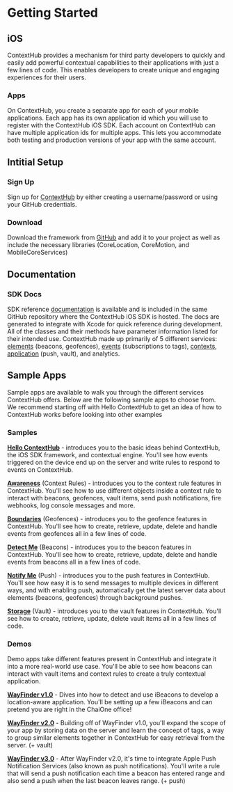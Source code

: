 # Getting Started

## iOS

ContextHub provides a mechanism for third party developers to quickly and easily add powerful contextual capabilities to their applications with just a few lines of code. This enables developers to create unique and engaging experiences for their users.

### Apps

On ContextHub, you create a separate app for each of your mobile applications. Each app has its own application id which you will use to register with the ContextHub iOS SDK. Each account on ContextHub can have multiple application ids for multiple apps. This lets you accommodate both testing and production versions of your app with the same account.

## Intitial Setup

### Sign Up

Sign up for [ContextHub](http://www.contexthub.com) by either creating a username/password or using your GitHub credentials.

### Download

Download the framework from [GitHub](https://github.com/contexthub/contexthub-ios-framework) and add it to your project as well as include the necessary libraries (CoreLocation, CoreMotion, and MobileCoreServices)

## Documentation

### SDK Docs

SDK reference [documentation](http://docs.contexthub.com/contexthub-ios-framework/) is available and is included in the same GitHub repository where the ContextHub iOS SDK is hosted. The docs are generated to integrate with Xcode for quick reference during development. All of the classes and their methods have parameter information listed for their intended use. ContextHub made up primarily of 5 different services: [elements](/docs/ios/element-services) (beacons, geofences), [events](/docs/ios/event-services) (subscriptions to tags), [contexts](/docs/dev-portal/contextual-engine), [application](/docs/ios/application-services) (push, vault), and analytics.


## Sample Apps

Sample apps are available to walk you through the different services ContextHub offers. Below are the following sample apps to choose from. We recommend starting off with Hello ContextHub to get an idea of how to ContextHub works before looking into other examples

### Samples

**[Hello ContextHub](https://github.com/contexthub/hello-contexthub)** - introduces you to the basic ideas behind ContextHub, the iOS SDK framework, and contextual engine. You'll see how events triggered on the device end up on the server and write rules to respond to events on ContextHub.

**[Awareness](https://github.com/contexthub/awareness)** (Context Rules) - introduces you to the context rule features in ContextHub. You'll see how to use different objects inside a context rule to interact with beacons, geofences, vault items, send push notifications, fire webhooks, log console messages and more.

**[Boundaries](https://github.com/contexthub/boundaries)** (Geofences) - introduces you to the geofence features in ContextHub. You'll see how to create, retrieve, update, delete and handle events from geofences all in a few lines of code.

**[Detect Me](https://github.com/contexthub/detect-me)** (Beacons) - introduces you to the beacon features in ContextHub. You'll see how to create, retrieve, update, delete and handle events from beacons all in a few lines of code.

**[Notify Me](https://github.com/contexthub/notify-me)** (Push) - introduces you to the push features in ContextHub. You'll see how easy it is to send messages to multiple devices in different ways, and with enabling push, automatically get the latest server data about elements (beacons, geofences) through background pushes.

**[Storage](https://github.com/contexthub/storage)** (Vault) - introduces you to the vault features in ContextHub. You'll see how to create, retrieve, update, delete vault items all in a few lines of code.

### Demos

Demo apps take different features present in ContextHub and integrate it into a more real-world use case. You'll be able to see how beacons can interact with vault items and context rules to create a truly contextual application.

**[WayFinder v1.0](https://github.com/contexthub/wayfinder)** - Dives into how to detect and use iBeacons to develop a location-aware application. You'll be setting up a few iBeacons and can pretend you are right in the ChaiOne office!

**[WayFinder v2.0](https://github.com/contexthub/wayfinder-vault)** - Building off of WayFinder v1.0, you'll expand the scope of your app by storing data on the server and learn the concept of tags, a way to group similar elements together in ContextHub for easy retrieval from the server. (+ vault)

**[WayFinder v3.0](https://github.com/contexthub/wayfinder-vault-push)** - After WayFinder v2.0, it's time to integrate Apple Push Notification Services (also known as push notifications). You'll write a rule that will send a push notification each time a beacon has entered range and also send a push when the last beacon leaves range. (+ push)